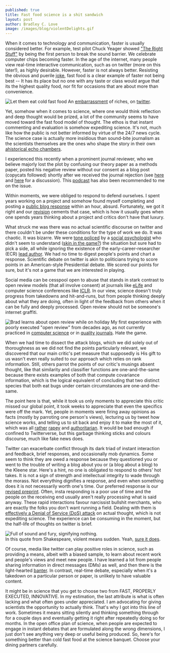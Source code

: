 ```yaml
---
published: true
title: Fast food science is a shit sandwich
layout: post
author: Bradley C. Love
image: /images/blog/violentDelights.gif
---
```






When it comes to technology and communication, faster is usually considered better. For example, test pilot Chuck Yeager showed ["The Right Stuff"](https://en.wikipedia.org/wiki/The_Right_Stuff_(book)) by being the first person to break the sound barrier. We celebrate computer chips becoming faster. In the age of the internet, many people view real-time interactive communication, such as on twitter (more on this later!), as highly desirable. However, faster is not always better. Resisting the obvious and puerile [joke](https://www.youtube.com/watch?v=aIWrFNDKQ6o]), fast food is a clear example of faster not being best -- It has its place but no one with any taste or class would argue that its the highest quality food, nor fit for occasions that are about more than convenience.


<div class="fig"><img src="{{ site.baseurl }}/images/blog/donald-trump-fast-food.jpg" title="Let them eat cold fast food" class="u-max-full-width">
An <a href="https://www.rollingstone.com/politics/politics-news/trump-fast-food-white-house-779128/"> embarrassment</a> of riches, on <a href="https://twitter.com/realDonaldTrump"> twitter</a>.
</div>



Yet, somehow when it comes to science, where one would think reflection and deep thought would be prized, a lot of the community seems to have moved toward the fast food model of thought. The ethos is that instant commenting and evaluation is somehow expediting science. It's not, much like how the public is not better informed by virtue of the 24/7 news cycle. The science case is actually more insidious than sound-bite journalism as the scientists themselves are the ones who shape the story in their own [ahistorical echo chambers](https://twitter.com/ProfData/status/1096770650168016898).

I experienced this recently when a prominent journal reviewer, who we believe majorly lost the plot by confusing our theory paper as a methods paper, posted his negative review without our consent as a blog post (copycats followed) shortly after we received the journal rejection (see [here](http://bradlove.org/blog/open-review) and [here](http://bradlove.org/blog/open-review-2) for a discussion). This [podcast](https://everythinghertz.com/76) has also been recommended to me on the issue.

Within moments, we were obliged to respond to defend ourselves. I spent years working on a project and somehow found myself completing and posting a [public blog response](http://bradlove.org/blog/open-review) within an hour, absurd. Fortunately, we got it right and our [revision](https://www.biorxiv.org/content/10.1101/439893v2) cements that case, which is how it usually goes when one spends years thinking about a project and critics don't have that luxury.

What struck me was there was no actual scientific discourse on twitter and there couldn't be under these conditions for the type of work we do. It was chaotic. It was bizarre. We were [tone policed](https://en.wikipedia.org/wiki/Tone_policing) by a [social psychologist](https://twitter.com/siminevazire/status/1083533474332430336) who didn't seem to understand ([skin in the game?](https://www.youtube.com/watch?v=0Uc4DI-BF28])) the situation but sure had to pick a side, all while ignoring the existence of the early-career-researcher (ECR) [lead author](https://twitter.com/ProfData/status/1083546572988780550). We had no time to digest people's points and chart a response. Scientific debate on twitter is akin to politicians trying to score points in an American-style Presidential debate. We scored our points for sure, but it's not a game that we are interested in playing. 

Social media can be cesspool open to abuse that stands in stark contrast to open review models (that all involve consent) at journals like [eLife](https://elifesciences.org/articles/21397#SA2) and computer science conferences like [ICLR](https://openreview.net/group?id=ICLR.cc/2019/Conference). In our view, science doesn't truly progress from takedowns and hit-and-runs, but from people thinking deeply about what they are doing, often in light of the feedback from others when it can be fully and deeply processed. Open review should not be someone's internet graffiti.

<div class="fig"><img src="{{ site.baseurl }}/images/blog/usa_for_croatia_2001.jpg" title="Brad learns about open review while on holiday" class="u-max-full-width">
My first experience with poorly executed "open review" from decades ago, as not currently practiced in <a href="https://openreview.net/group?id=ICLR.cc/2019/Conference">computer science</a> or in <a href="https://elifesciences.org/articles/21397#SA2">quality journals</a>. Hate the game.
</div>



When we had time to dissect the attack blogs, which we did solely out of thoroughness as we did not find the points particularly relevant, we discovered that our main critic's pet measure that supposedly is His gift to us wasn't even really suited to our approach which relies on rank information. Still, others parrot the points of our critic's musings absent thought, like that similarity and classifier functions are one-and-the-same because there exists examples of both that compute covariance information, which is the logical equivalent of concluding that two distinct species that both eat bugs under certain circumstances are one-and-the-same. 

The point here is that, while it took us only moments to appreciate this critic missed our global point, it took weeks to appreciate that even the specifics were off the mark. Yet, people in moments were firing away opinions as facts (mostly by parroting one person's views), lecturing us by tweet how science works, and telling us to sit back and enjoy it to make the most of it, which was all [rather](https://www.nytimes.com/1988/04/27/sports/knight-is-criticized-over-rape-remark.html) [rapey](https://www.nytimes.com/1990/03/26/us/texas-candidate-s-comment-about-rape-causes-a-furor.html) and [authoritarian](https://www.anxiety.org/psychology-of-dictators-power-fear-anxiety). It would be bad enough if confined to Twitterverse, but this garbage thinking sticks and colours discourse, much like fake news does.

Twitter can exacerbate conflict through its dark triad of instant interaction and feedback, brief responses, and occasionally mob dynamics. Some seem to think they are owed a response because they questioned you or went to the trouble of writing a blog about you or (a blog about a blog) to the Kleene star. Here's a hint, no one is obligated to respond to others' hot takes. It is not a sign of strength and intellectual integrity to wade through the morass. Not everything dignifies a response, and even when something does it is not necessarily worth one's time. Our preferred response is our [revised preprint](https://www.biorxiv.org/content/10.1101/439893v2). Often, insta responding is a poor use of time and the people on the receiving end usually aren't really processing what is said anyway. These rapid interactions favour narcissist bullshit merchants, who are exactly the folks you don't want running a field. Dealing with them is [effectively a Denial of Service (DoS) attack](https://en.wikipedia.org/wiki/Gish_gallop) on actual thought, which is not expediting science. The experience can be consuming in the moment, but the half-life of thoughts on twitter is brief.

<div class="fig"><img src="{{ site.baseurl }}/images/blog/violentDelights.gif" title="Full of sound and fury, signifying nothing." class="u-max-full-width"><br>
In this quote from Shakespeare, violent means sudden. Yeah, <a href="https://www.youtube.com/watch?v=pJS5sce8OeQ">sure it does</a>.
</div>


Of course, media like twitter can play positive roles in science, such as providing a means, albeit with a biased sample, to learn about recent work and people's views and meet new people. I have learned a lot from people sharing information in direct messages (DMs) as well, and then there is the light-hearted [banter](https://twitter.com/nathanieldaw/status/1096408932673880065). In contrast, real-time debate, especially when it's a takedown on a particular person or paper, is unlikely to have valuable content.

It might be in science that you get to choose two from FAST, PROPERLY EXECUTED, INNOVATIVE. In my estimation, the last attribute is what is often lacking and what often goes under appreciated. I am advocating for giving scientists the opportunity to actually think. That's why I got into this line of work. Sometimes it means sitting silently and thinking something through for a couple days and eventually getting it right after repeatedly doing so for months. In the open office plan of science, when people are expected to engage in instant debates that are formulated along the wrong dimensions, I just don't see anything very deep or useful being produced. So, here's for something better than cold fast food at the science banquet. Choose your dining partners carefully.